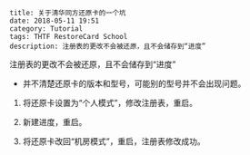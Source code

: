```
title: 关于清华同方还原卡的一个坑
date: 2018-05-11 19:51
category: Tutorial
tags: THTF RestoreCard School
description: 注册表的更改不会被还原，且不会储存到“进度”
```

注册表的更改不会被还原，且不会储存到“进度”

* 并不清楚还原卡的版本和型号，可能别的型号并不会出现问题。


1. 将还原卡设置为“个人模式”，修改注册表，重启。

2. 新建进度，重启。

3. 将还原卡改回“机房模式”，重启，注册表修改成功。
